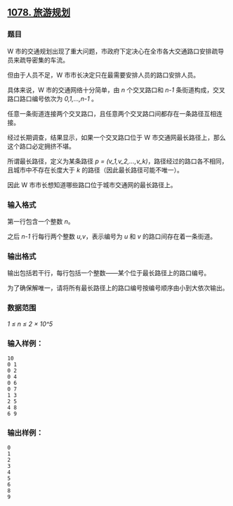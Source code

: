 ## [1078. 旅游规划](https://www.acwing.com/problem/content/1080/)

### 题目

W 市的交通规划出现了重大问题，市政府下定决心在全市各大交通路口安排疏导员来疏导密集的车流。

但由于人员不足，W 市市长决定只在最需要安排人员的路口安排人员。

具体来说，W 市的交通网络十分简单，由 *n* 个交叉路口和 *n-1* 条街道构成，交叉路口路口编号依次为 *0,1,…,n-1* 。

任意一条街道连接两个交叉路口，且任意两个交叉路口间都存在一条路径互相连接。

经过长期调查，结果显示，如果一个交叉路口位于 W 市交通网最长路径上，那么这个路口必定拥挤不堪。

所谓最长路径，定义为某条路径 *p = (v_1,v_2,…,v_k)*，路径经过的路口各不相同，且城市中不存在长度大于 *k* 的路径（因此最长路径可能不唯一）。

因此 W 市市长想知道哪些路口位于城市交通网的最长路径上。

### 输入格式

第一行包含一个整数 *n*。

之后 *n-1* 行每行两个整数 *u,v*，表示编号为 *u* 和 *v* 的路口间存在着一条街道。

### 输出格式

输出包括若干行，每行包括一个整数——某个位于最长路径上的路口编号。

为了确保解唯一，请将所有最长路径上的路口编号按编号顺序由小到大依次输出。

### 数据范围

*1 ≤ n ≤ 2 × 10^5*

### 输入样例：

```
10
0 1
0 2
0 4
0 6
0 7
1 3
2 5
4 8
6 9
```

### 输出样例：

```
0
1
2
3
4
5
6
8
9
```
